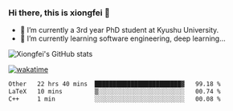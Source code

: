 ### Hi there, this is xiongfei 👋


- 🔭 I’m currently a 3rd year PhD student at Kyushu University.
- 🌱 I’m currently learning software engineering, deep learning...

<!--
**X1on9f31/X1on9f31** is a ✨ _special_ ✨ repository because its `README.md` (this file) appears on your GitHub profile.
Here are some ideas to get you started:
-->

![Xiongfei's GitHub stats](https://github-readme-stats.vercel.app/api?username=X1on9f31)


[![wakatime](https://wakatime.com/badge/user/9e8d5516-d162-43e7-9563-87295d455a71.svg)](https://wakatime.com/@9e8d5516-d162-43e7-9563-87295d455a71)

<!--START_SECTION:waka-->

```txt
Other   22 hrs 40 mins  ████████████████████████▓   99.18 %
LaTeX   10 mins         ▒░░░░░░░░░░░░░░░░░░░░░░░░   00.74 %
C++     1 min           ░░░░░░░░░░░░░░░░░░░░░░░░░   00.08 %
```

<!--END_SECTION:waka-->

